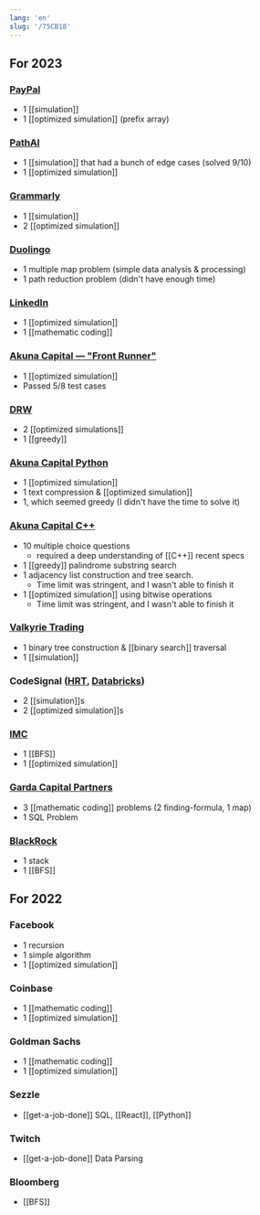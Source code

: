 ```yaml
---
lang: 'en'
slug: '/75CB18'
---
```


## For 2023

### [PayPal](https://www.paypal.com)

- 1 [[simulation]]
- 1 [[optimized simulation]] (prefix array)

### [PathAI](https://www.pathai.com/)

- 1 [[simulation]] that had a bunch of edge cases (solved 9/10)
- 1 [[optimized simulation]]

### [Grammarly](https://grammarly.com/)

- 1 [[simulation]]
- 2 [[optimized simulation]]

### [Duolingo](https://www.duolingo.com/)

- 1 multiple map problem (simple data analysis & processing)
- 1 path reduction problem (didn't have enough time)

### [LinkedIn](https://www.linkedin.com/)

- 1 [[optimized simulation]]
- 1 [[mathematic coding]]

### [Akuna Capital — "Front Runner"](https://akunacapital.com/)

- 1 [[optimized simulation]]
- Passed 5/8 test cases

### [DRW](https://drw.com/)

- 2 [[optimized simulations]]
- 1 [[greedy]]

### [Akuna Capital Python](https://akunacapital.com/)

- 1 [[optimized simulation]]
- 1 text compression & [[optimized simulation]]
- 1, which seemed greedy (I didn't have the time to solve it)

### [Akuna Capital C++](https://akunacapital.com/)

- 10 multiple choice questions
  - required a deep understanding of [[C++]] recent specs
- 1 [[greedy]] palindrome substring search
- 1 adjacency list construction and tree search.
  - Time limit was stringent, and I wasn't able to finish it
- 1 [[optimized simulation]] using bitwise operations
  - Time limit was stringent, and I wasn't able to finish it

### [Valkyrie Trading](https://www.valkyrietrading.com/)

- 1 binary tree construction & [[binary search]] traversal
- 1 [[simulation]]

### CodeSignal ([HRT](https://www.hudsonrivertrading.com/), [Databricks](https://www.databricks.com/))

- 2 [[simulation]]s
- 2 [[optimized simulation]]s

### [IMC](https://www.imc.com/us/)

- 1 [[BFS]]
- 1 [[optimized simulation]]

### [Garda Capital Partners](https://www.gardacp.com/)

- 3 [[mathematic coding]] problems (2 finding-formula, 1 map)
- 1 SQL Problem

### [BlackRock](https://www.blackrock.com/us/individual)

- 1 stack
- 1 [[BFS]]

## For 2022

### Facebook

- 1 recursion
- 1 simple algorithm
- 1 [[optimized simulation]]

### Coinbase

- 1 [[mathematic coding]]
- 1 [[optimized simulation]]

### Goldman Sachs

- 1 [[mathematic coding]]
- 1 [[optimized simulation]]

### Sezzle

- [[get-a-job-done]] SQL, [[React]], [[Python]]

### Twitch

- [[get-a-job-done]] Data Parsing

### Bloomberg

- [[BFS]]
